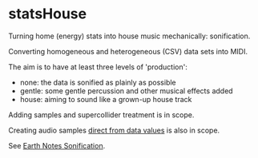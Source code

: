 # statsHouse

Turning home (energy) stats into house music mechanically: sonification.

Converting homogeneous and heterogeneous (CSV) data sets into MIDI.

The aim is to have at least three levels of 'production':
   * none: the data is sonified as plainly as possible
   * gentle: some gentle percussion and other musical effects added
   * house: aiming to sound like a grown-up house track

Adding samples and supercollider treatment is in scope.

Creating audio samples [direct from data values](https://www.earth.org.uk/statscast-202005.html) is also in scope.

See [Earth Notes Sonification](https://www.earth.org.uk/sonification.html).